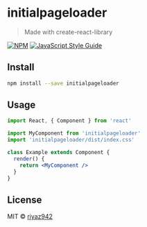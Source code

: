 # initialpageloader

> Made with create-react-library

[![NPM](https://img.shields.io/npm/v/initialpageloader.svg)](https://www.npmjs.com/package/initialpageloader) [![JavaScript Style Guide](https://img.shields.io/badge/code_style-standard-brightgreen.svg)](https://standardjs.com)

## Install

```bash
npm install --save initialpageloader
```

## Usage

```jsx
import React, { Component } from 'react'

import MyComponent from 'initialpageloader'
import 'initialpageloader/dist/index.css'

class Example extends Component {
  render() {
    return <MyComponent />
  }
}
```

## License

MIT © [riyaz942](https://github.com/riyaz942)

